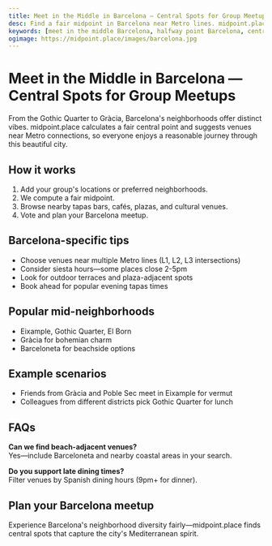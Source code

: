```yaml
---
title: Meet in the Middle in Barcelona — Central Spots for Group Meetups
desc: Find a fair midpoint in Barcelona near Metro lines. midpoint.place suggests venues from Eixample to Gothic Quarter, Gràcia to Barceloneta.
keywords: [meet in the middle Barcelona, halfway point Barcelona, central meeting spot Barcelona, group meetup Barcelona]
ogimage: https://midpoint.place/images/barcelona.jpg
---
```


# Meet in the Middle in Barcelona — Central Spots for Group Meetups

From the Gothic Quarter to Gràcia, Barcelona's neighborhoods offer distinct vibes. midpoint.place calculates a fair central point and suggests venues near Metro connections, so everyone enjoys a reasonable journey through this beautiful city.

## How it works

1. Add your group's locations or preferred neighborhoods.
2. We compute a fair midpoint.
3. Browse nearby tapas bars, cafés, plazas, and cultural venues.
4. Vote and plan your Barcelona meetup.

## Barcelona-specific tips

- Choose venues near multiple Metro lines (L1, L2, L3 intersections)
- Consider siesta hours—some places close 2-5pm
- Look for outdoor terraces and plaza-adjacent spots
- Book ahead for popular evening tapas times

## Popular mid-neighborhoods

- Eixample, Gothic Quarter, El Born
- Gràcia for bohemian charm
- Barceloneta for beachside options

## Example scenarios

- Friends from Gràcia and Poble Sec meet in Eixample for vermut
- Colleagues from different districts pick Gothic Quarter for lunch

## FAQs

**Can we find beach-adjacent venues?**  
Yes—include Barceloneta and nearby coastal areas in your search.

**Do you support late dining times?**  
Filter venues by Spanish dining hours (9pm+ for dinner).

## Plan your Barcelona meetup

Experience Barcelona's neighborhood diversity fairly—midpoint.place finds central spots that capture the city's Mediterranean spirit.
